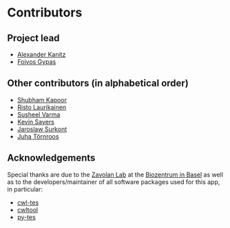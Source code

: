 # Contributors

## Project lead

* [Alexander Kanitz](https://github.com/uniqueg)
* [Foivos Gypas](https://github.com/fgypas)

## Other contributors (in alphabetical order)

* [Shubham Kapoor](https://github.com/shukapoo)
* [Risto Laurikainen](https://github.com/rlaurika)
* [Susheel Varma](https://github.com/susheel)
* [Kevin Sayers](https://github.com/KevinSayers)
* [Jaroslaw Surkont](https://github.com/jsurkont)
* [Juha Törnroos](https://github.com/juhtornr)

## Acknowledgements

Special thanks are due to the
[Zavolan Lab](https://www.biozentrum.unibas.ch/research/researchgroups/overview/unit/zavolan/)
at the [Biozentrum in Basel](https://www.biozentrum.unibas.ch/) as well as to the
developers/maintainer of all software packages used for this app, in particular:

* [cwl-tes](https://github.com/common-workflow-language/cwl-tes)
* [cwltool](https://github.com/common-workflow-language/cwltool)
* [py-tes](https://github.com/ohsu-comp-bio/py-tes)
